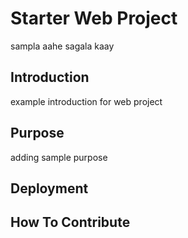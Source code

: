 # Starter Web Project

sampla aahe sagala kaay

## Introduction

example introduction for web project

## Purpose

adding sample purpose

## Deployment

## How To Contribute